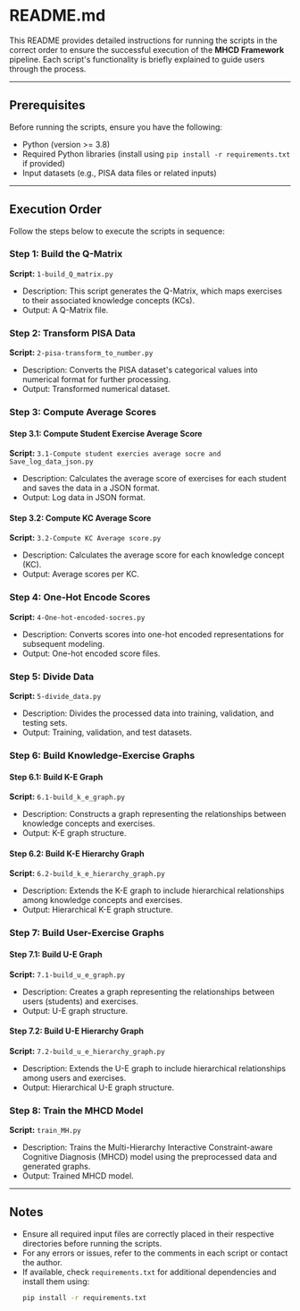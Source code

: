 # README.md

This README provides detailed instructions for running the scripts in the correct order to ensure the successful execution of the **MHCD Framework** pipeline. Each script's functionality is briefly explained to guide users through the process.

---

## Prerequisites

Before running the scripts, ensure you have the following:
- Python (version >= 3.8)
- Required Python libraries (install using `pip install -r requirements.txt` if provided)
- Input datasets (e.g., PISA data files or related inputs)

---

## Execution Order

Follow the steps below to execute the scripts in sequence:

### Step 1: Build the Q-Matrix
**Script:** `1-build_Q_matrix.py`

- Description: This script generates the Q-Matrix, which maps exercises to their associated knowledge concepts (KCs).
- Output: A Q-Matrix file.

### Step 2: Transform PISA Data
**Script:** `2-pisa-transform_to_number.py`

- Description: Converts the PISA dataset's categorical values into numerical format for further processing.
- Output: Transformed numerical dataset.

### Step 3: Compute Average Scores
#### Step 3.1: Compute Student Exercise Average Score
**Script:** `3.1-Compute student exercies average socre and Save_log_data_json.py`

- Description: Calculates the average score of exercises for each student and saves the data in a JSON format.
- Output: Log data in JSON format.

#### Step 3.2: Compute KC Average Score
**Script:** `3.2-Compute KC Average score.py`

- Description: Calculates the average score for each knowledge concept (KC).
- Output: Average scores per KC.

### Step 4: One-Hot Encode Scores
**Script:** `4-One-hot-encoded-socres.py`

- Description: Converts scores into one-hot encoded representations for subsequent modeling.
- Output: One-hot encoded score files.

### Step 5: Divide Data
**Script:** `5-divide_data.py`

- Description: Divides the processed data into training, validation, and testing sets.
- Output: Training, validation, and test datasets.

### Step 6: Build Knowledge-Exercise Graphs
#### Step 6.1: Build K-E Graph
**Script:** `6.1-build_k_e_graph.py`

- Description: Constructs a graph representing the relationships between knowledge concepts and exercises.
- Output: K-E graph structure.

#### Step 6.2: Build K-E Hierarchy Graph
**Script:** `6.2-build_k_e_hierarchy_graph.py`

- Description: Extends the K-E graph to include hierarchical relationships among knowledge concepts and exercises.
- Output: Hierarchical K-E graph structure.

### Step 7: Build User-Exercise Graphs
#### Step 7.1: Build U-E Graph
**Script:** `7.1-build_u_e_graph.py`

- Description: Creates a graph representing the relationships between users (students) and exercises.
- Output: U-E graph structure.

#### Step 7.2: Build U-E Hierarchy Graph
**Script:** `7.2-build_u_e_hierarchy_graph.py`

- Description: Extends the U-E graph to include hierarchical relationships among users and exercises.
- Output: Hierarchical U-E graph structure.

### Step 8: Train the MHCD Model
**Script:** `train_MH.py`

- Description: Trains the Multi-Hierarchy Interactive Constraint-aware Cognitive Diagnosis (MHCD) model using the preprocessed data and generated graphs.
- Output: Trained MHCD model.

---

## Notes
- Ensure all required input files are correctly placed in their respective directories before running the scripts.
- For any errors or issues, refer to the comments in each script or contact the author.
- If available, check `requirements.txt` for additional dependencies and install them using:
  ```bash
  pip install -r requirements.txt
  ```



